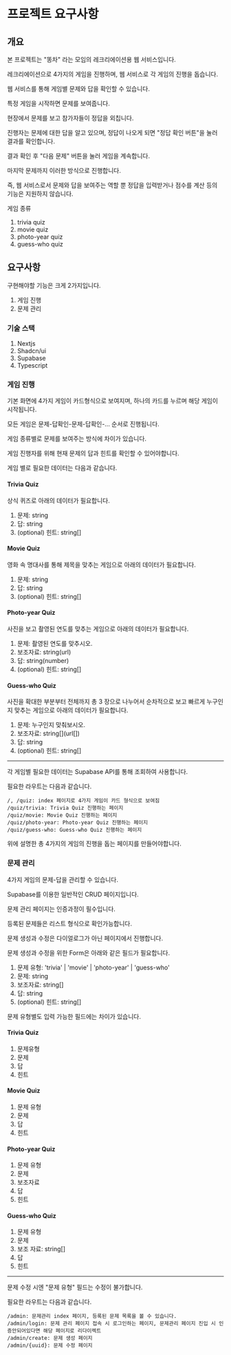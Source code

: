 # 프로젝트 요구사항

## 개요

본 프로젝트는 "똥차" 라는 모임의 레크리에이션용 웹 서비스입니다.

레크리에이션으로 4가지의 게임을 진행하며, 웹 서비스로 각 게임의 진행을 돕습니다.

웹 서비스를 통해 게임별 문제와 답을 확인할 수 있습니다.

특정 게임을 시작하면 문제를 보여줍니다.

현장에서 문제를 보고 참가자들이 정답을 외칩니다.

진행자는 문제에 대한 답을 알고 있으며, 정답이 나오게 되면 "정답 확인 버튼"을 눌러 결과를 확인합니다.

결과 확인 후 "다음 문제" 버튼을 눌러 게임을 계속합니다.

마지막 문제까지 이러한 방식으로 진행합니다.

즉, 웹 서비스로서 문제와 답을 보여주는 역할 뿐 정답을 입력받거나 점수를 계산 등의 기능은 지원하지 않습니다.

게임 종류

1. trivia quiz
2. movie quiz
3. photo-year quiz
4. guess-who quiz

## 요구사항

구현해야할 기능은 크게 2가지입니다.

1. 게임 진행
2. 문제 관리

### 기술 스택

1. Nextjs
2. Shadcn/ui
3. Supabase
4. Typescript

### 게임 진행

기본 화면에 4가지 게임이 카드형식으로 보여지며, 하나의 카드를 누르며 해당 게임이 시작됩니다.

모든 게임은 문제-답확인-문제-답확인-... 순서로 진행됩니다.

게임 종류별로 문제를 보여주는 방식에 차이가 있습니다.

게임 진행자를 위해 현재 문제의 답과 힌트를 확인할 수 있어야합니다.

게임 별로 필요한 데이터는 다음과 같습니다.

#### Trivia Quiz

상식 퀴즈로 아래의 데이터가 필요합니다.

1. 문제: string
2. 답: string
3. (optional) 힌트: string[]

#### Movie Quiz

영화 속 명대사를 통해 제목을 맞추는 게임으로 아래의 데이터가 필요합니다.

1. 문제: string
2. 답: string
3. (optional) 힌트: string[]

#### Photo-year Quiz

사진을 보고 촬영된 연도를 맞추는 게임으로 아래의 데이터가 필요합니다.

1. 문제: 촬영된 연도를 맞추시오.
2. 보조자료: string(url)
3. 답: string(number)
4. (optional) 힌트: string[]

#### Guess-who Quiz

사진을 확대한 부분부터 전체까지 총 3 장으로 나누어서 순차적으로 보고 빠르게 누구인지 맞추는 게임으로 아래의 데이터가 필요합니다.

1. 문제: 누구인지 맞춰보시오.
2. 보조자료: string\[\](url[])
3. 답: string
4. (optional) 힌트: string[]

---

각 게임별 필요한 데이터는 Supabase API를 통해 조회하여 사용합니다.

필요한 라우트는 다음과 같습니다.

```
/, /quiz: index 페이지로 4가지 게임이 카드 형식으로 보여짐
/quiz/trivia: Trivia Quiz 진행하는 페이지
/quiz/movie: Movie Quiz 진행하는 페이지
/quiz/photo-year: Photo-year Quiz 진행하는 페이지
/quiz/guess-who: Guess-who Quiz 진행하는 페이지
```

위에 설명한 총 4가지의 게임의 진행을 돕는 페이지를 만들어야합니다.

### 문제 관리

4가지 게임의 문제-답을 관리할 수 있습니다.

Supabase를 이용한 일반적인 CRUD 페이지입니다.

문제 관리 페이지는 인증과정이 필수입니다.

등록된 문제들은 리스트 형식으로 확인가능합니다.

문제 생성과 수정은 다이얼로그가 아닌 페이지에서 진행합니다.

문제 생성과 수정을 위한 Form은 아래와 같은 필드가 필요합니다.

1. 문제 유형: 'trivia' | 'movie' | 'photo-year' | 'guess-who'
2. 문제: string
3. 보조자료: string[]
4. 답: string
5. (optional) 힌트: string[]

문제 유형별도 입력 가능한 필드에는 차이가 있습니다.

#### Trivia Quiz

1. 문제유형
2. 문제
3. 답
4. 힌트

#### Movie Quiz

1. 문제 유형
2. 문제
3. 답
4. 힌트

#### Photo-year Quiz

1. 문제 유형
2. 문제
3. 보조자료
4. 답
5. 힌트

#### Guess-who Quiz

1. 문제 유형
2. 문제
3. 보조 자료: string[]
4. 답
5. 힌트

---

문제 수정 시엔 "문제 유형" 필드는 수정이 불가합니다.

필요한 라우트는 다음과 같습니다.

```
/admin: 문제관리 index 페이지, 등록된 문제 목록을 볼 수 있습니다.
/admin/login: 문제 관리 페이지 접속 시 로그인하는 페이지, 문제관리 페이지 진입 시 인증안되어있다면 해당 페이지로 리다이렉트
/admin/create: 문제 생성 페이지
/admin/{uuid}: 문제 수정 페이지
```
